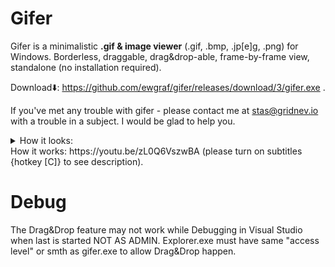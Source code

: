 # Gifer
Gifer is a minimalistic **.gif & image viewer** (.gif, .bmp, .jp[e]g, .png) for Windows.
Borderless, draggable, drag&drop-able, frame-by-frame view, standalone (no installation required).

Download⬇️: https://github.com/ewgraf/gifer/releases/download/3/gifer.exe .

If you've met any trouble with gifer - please contact me at stas@gridnev.io with a trouble in a subject. I would be glad to help you.

<details><summary>How it looks:</summary>
<p>

<img src="https://github.com/ewgraf/gifer/blob/master/horo.gif?raw=true" width="450px">
<img src="https://github.com/ewgraf/gifer/blob/master/help.png?raw=true">
<img src="https://github.com/ewgraf/gifer/blob/master/horo.gif?raw=true" width="450px">
horo.gif (lena.bmp).

No borders, just you image.

<img src="https://github.com/ewgraf/gifer/blob/master/help.png?raw=true" class="box-shadow-extra-large">

</p>
</details>
How it works: https://youtu.be/zL0Q6VszwBA (please turn on subtitles {hotkey [C]} to see description).

# Debug
The Drag&Drop feature may not work while Debugging in Visual Studio when last is started NOT AS ADMIN. Explorer.exe must have same "access level" or smth as gifer.exe to allow Drag&Drop happen.
